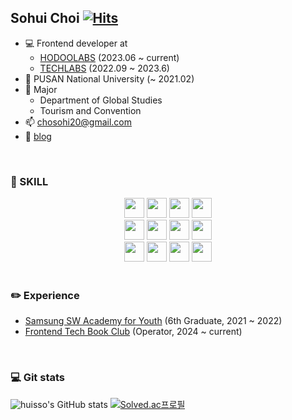 ## Sohui Choi  [![Hits](https://hits.seeyoufarm.com/api/count/incr/badge.svg?url=https%3A%2F%2Fgithub.com%2Fhuisso97&count_bg=%233ED8BB&title_bg=%2328191F&icon=&icon_color=%23E7E7E7&title=hits&edge_flat=false)](https://hits.seeyoufarm.com)
- 💻 Frontend developer at
    - [HODOOLABS](https://hodooschool.com/) (2023.06 ~ current)
    - [TECHLABS](https://www.techlabs.co.kr/) (2022.09 ~ 2023.6) 
- 🏫 PUSAN National University (~ 2021.02)
- 🔬 Major
    - Department of Global Studies
    - Tourism and Convention
- 📫 chosohi20@gmail.com
- 📝 [blog](https://velog.io/@huisso/posts)
<br />

### 🔨 SKILL
<div align='center'>
  <img src="https://img.shields.io/static/v1?style=for-the-badge&message=Git&color=ffffff&logo=Git&logoColor=F05032&label="  height="32 alt="Git logo" />
  <img src="https://img.shields.io/static/v1?style=for-the-badge&message=javascript&color=ffffff&logo=javascript&logoColor=F7DF1E&label=" height="32 alt="Javascript logo" />
  <img src="https://img.shields.io/static/v1?style=for-the-badge&message=typescript&color=ffffff&logo=typescript&logoColor=3178C6&label=" height="32 alt="Typescript logo" />
  <img src="https://img.shields.io/static/v1?style=for-the-badge&message=python&color=ffffff&logo=python&logoColor=3776AB&label=" height="32 alt="python logo" />
  <br/>
  <img src="https://img.shields.io/static/v1?style=for-the-badge&message=React&color=ffffff&logo=React&logoColor=61DAFB&label="  height="32 alt="React logo" />
  <img src="https://img.shields.io/static/v1?style=for-the-badge&message=ReactNative&color=ffffff&logo=React&logoColor=61DAFB&label="  height="32 alt="React logo" />
  <img src="https://img.shields.io/static/v1?style=for-the-badge&message=NextJS&color=ffffff&logo=Next.JS&logoColor=000000&label="  height="32 alt="Next logo" />
  <img src="https://img.shields.io/static/v1?style=for-the-badge&message=Firebase&color=ffffff&logo=Firebase&logoColor=FFCA28&label="  height="32 alt="Firebase logo" />
  <br/>
  <img src="https://img.shields.io/static/v1?style=for-the-badge&message=TailwindCss&color=ffffff&logo=TailwindCss&logoColor=06B6D4&label="  height="32 alt="Tailwind logo" />
  <img src="https://img.shields.io/static/v1?style=for-the-badge&message=Sass&color=ffffff&logo=Sass&logoColor=CC6699&label="  height="32 alt="Sass logo" />
  <img src="https://img.shields.io/static/v1?style=for-the-badge&message=styledcomponents&color=ffffff&logo=styledcomponents&logoColor=DB7093&label="  height="32 alt="styledcomponent logo" />
  <img src="https://img.shields.io/static/v1?style=for-the-badge&message=datadog&color=ffffff&logo=datadog&logoColor=632CA6&label="  height="32 alt="datadog logo" />
</div>

</br>

### ✏️ **Experience**

- [Samsung SW Academy for Youth](https://www.ssafy.com/ksp/jsp/swp/swpMain.jsp) (6th Graduate, 2021 ~ 2022)
- [Frontend Tech Book Club](https://github.com/FE-TechBook-Study) (Operator, 2024 ~ current)


</br>

### 💻 Git stats
![huisso's GitHub stats](https://github-readme-stats.vercel.app/api?username=huisso97&theme=radical&show_icons=true) 
[![Solved.ac프로필](http://mazassumnida.wtf/api/v2/generate_badge?boj=chosohi)](https://solved.ac/chosohi)
